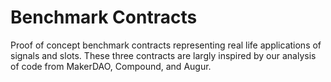 # Benchmark Contracts
Proof of concept benchmark contracts representing real life applications of signals and slots. These three contracts are largly inspired by our analysis of code from MakerDAO, Compound, and Augur.